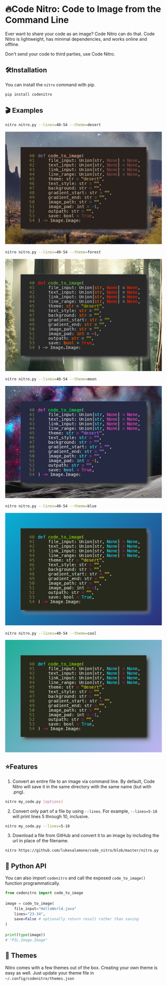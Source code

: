 # 🔥Code Nitro: Code to Image from the Command Line
Ever want to share your code as an image? Code Nitro can do that. Code Nitro is lightweight, has minimal dependencies, and works online and offline.

Don't send your code to third parties, use Code Nitro.

## 🛠️Installation
You can install the `nitro` command with pip.

```bash
pip install codenitro
```

## 🎬 Examples
```bash
nitro nitro.py --lines=40-54 --theme=desert
```
![Demonstration of desert theme](example_images/desert.png)
```bash
nitro nitro.py --lines=40-54 --theme=forest
```
![Demonstration of desert theme](example_images/forest.png)
```bash
nitro nitro.py --lines=40-54 --theme=moon
```
![Demonstration of desert theme](example_images/moon.png)
```bash
nitro nitro.py --lines=40-54 --theme=blue
```
![Demonstration of desert theme](example_images/blue.png)
```bash
nitro nitro.py --lines=40-54 --theme=cool
```
![Demonstration of desert theme](example_images/cool.png)

## ⭐Features

1. Convert an entire file to an image via command line. By default, Code Nitro will save it in the same directory with the same name (but with .png).

```bash
nitro my_code.py [options]
```

2. Convert only part of a file by using `--lines`. For example, `--lines=5-10` will print lines 5 through 10, inclusive.

```bash
nitro my_code.py --lines=5-10
```

3. Download a file from GitHub and convert it to an image by including the url in place of the filename.

```bash
nitro https://github.com/lukesalamone/code_nitro/blob/master/nitro.py
```

## 🐍 Python API

You can also import `codenitro` and call the exposed `code_to_image()` function programmatically.
```python
from codenitro import code_to_image

image = code_to_image(
    file_input="HelloWorld.java"
    lines="23-34",
    save=False # optionally return result rather than saving
)

print(type(image))
# "PIL.Image.Image"

```

## 🎨 Themes

Nitro comes with a few themes out of the box. Creating your own theme is easy as well. Just update your theme file in `~/.config/codenitro/themes.json`
